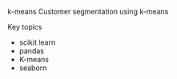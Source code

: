 k-means
Customer segmentation using k-means

Key topics
+ scikit learn
+ pandas
+ K-means
+ seaborn
